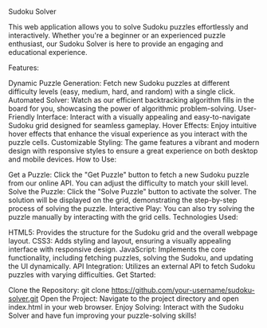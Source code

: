 Sudoku Solver

This web application allows you to solve Sudoku puzzles effortlessly and interactively. Whether you're a beginner or an experienced puzzle enthusiast, our Sudoku Solver is here to provide an engaging and educational experience.

Features:

Dynamic Puzzle Generation: Fetch new Sudoku puzzles at different difficulty levels (easy, medium, hard, and random) with a single click.
Automated Solver: Watch as our efficient backtracking algorithm fills in the board for you, showcasing the power of algorithmic problem-solving.
User-Friendly Interface: Interact with a visually appealing and easy-to-navigate Sudoku grid designed for seamless gameplay.
Hover Effects: Enjoy intuitive hover effects that enhance the visual experience as you interact with the puzzle cells.
Customizable Styling: The game features a vibrant and modern design with responsive styles to ensure a great experience on both desktop and mobile devices.
How to Use:

Get a Puzzle: Click the "Get Puzzle" button to fetch a new Sudoku puzzle from our online API. You can adjust the difficulty to match your skill level.
Solve the Puzzle: Click the "Solve Puzzle" button to activate the solver. The solution will be displayed on the grid, demonstrating the step-by-step process of solving the puzzle.
Interactive Play: You can also try solving the puzzle manually by interacting with the grid cells.
Technologies Used:

HTML5: Provides the structure for the Sudoku grid and the overall webpage layout.
CSS3: Adds styling and layout, ensuring a visually appealing interface with responsive design.
JavaScript: Implements the core functionality, including fetching puzzles, solving the Sudoku, and updating the UI dynamically.
API Integration: Utilizes an external API to fetch Sudoku puzzles with varying difficulties.
Get Started:

Clone the Repository: git clone https://github.com/your-username/sudoku-solver.git
Open the Project: Navigate to the project directory and open index.html in your web browser.
Enjoy Solving: Interact with the Sudoku Solver and have fun improving your puzzle-solving skills!
